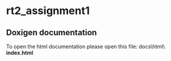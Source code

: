 # rt2_assignment1
## Doxigen documentation

To open the html documentation please open this file: docs\html\ **index.html**

